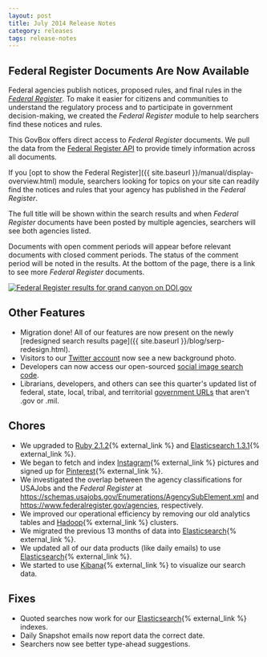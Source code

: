 ```yaml
---
layout: post
title: July 2014 Release Notes
category: releases
tags: release-notes
---
```


## Federal Register Documents Are Now Available

Federal agencies publish notices, proposed rules, and final rules in the *[Federal Register](https://www.federalregister.gov/)*. To make it easier for citizens and communities to understand the regulatory process and to participate in government decision-making, we created the *Federal Register* module to help searchers find these notices and rules.

This GovBox offers direct access to *Federal Register* documents. We pull the data from the [Federal Register API](https://www.federalregister.gov/learn/developers) to provide timely information across all documents.

If you [opt to show the Federal Register]({{ site.baseurl }}/manual/display-overview.html) module, searchers looking for topics on your site can readily find the notices and rules that your agency has published in the *Federal Register*.

The full title will be shown within the search results and when *Federal Register* documents have been posted by multiple agencies, searchers will see both agencies listed.

Documents with open comment periods will appear before relevant documents with closed comment periods. The status of the comment period will be noted in the results. At the bottom of the page, there is a link to see more *Federal Register* documents. 

[![Federal Register results for grand canyon on DOI.gov](https://d3qcdigd1fhos0.cloudfront.net/blog/img/release-07-2014-FR.png "Federal Register results for grand canyon on DOI.gov")](http://search.doi.gov/search?utf8=%E2%9C%93&affiliate=doi.gov&query=grand+canyon)

## Other Features

* Migration done! All of our features are now present on the newly [redesigned search results page]({{ site.baseurl }}/blog/serp-redesign.html).
* Visitors to our [Twitter account](https://twitter.com/DG_Search) now see a new background photo.
* Developers can now access our open-sourced [social image search code](https://github.com/GSA/oasis).
* Librarians, developers, and others can see this quarter's updated list of federal, state, local, tribal, and territorial [government URLs](https://github.com/GSA/govt-urls) that aren't .gov or .mil.

## Chores

* We upgraded to [Ruby 2.1.2](https://www.ruby-lang.org/en/news/2014/05/09/ruby-2-1-2-is-released/){% external_link %} and [Elasticsearch 1.3.1](http://www.elasticsearch.org/blog/elasticsearch-1-3-1-released/){% external_link %}.
* We began to fetch and index [Instagram](http://instagram.com/){% external_link %} pictures and signed up for [Pinterest](https://www.pinterest.com/){% external_link %}.
* We investigated the overlap between the agency classifications for USAJobs and the *Federal Register* at <https://schemas.usajobs.gov/Enumerations/AgencySubElement.xml> and <https://www.federalregister.gov/agencies>, respectively.
* We improved our operational efficiency by removing our old  analytics tables and [Hadoop](http://hadoop.apache.org/){% external_link %} clusters. 
* We migrated the previous 13 months of data into [Elasticsearch](http://www.elasticsearch.org/){% external_link %}.
* We updated all of our data products (like daily emails) to use [Elasticsearch](http://www.elasticsearch.org/){% external_link %}.
* We started to use [Kibana](http://www.elasticsearch.org/overview/kibana/){% external_link %} to visualize our search data. 

## Fixes

* Quoted searches now work for our [Elasticsearch](http://www.elasticsearch.org/){% external_link %} indexes.
* Daily Snapshot emails now report data the correct date.
* Searchers now see better type-ahead suggestions.